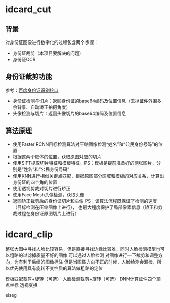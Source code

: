 # idcard_cut
## 背景
对身份证图像进行数字化的过程包含两个步骤：
- 身份证裁剪（本项目要解决的问题）
- 身份证OCR

## 身份证裁剪功能
参考：[百度身份证识别接口](https://ai.baidu.com/ai-doc/OCR/rk3h7xzck)
- 身份证检测与切片：返回身份证的base64编码及位置信息（去掉证件外围多余背景、自动矫正拍摄角度）
- 头像检测与切片：返回头像切片的base64编码及位置信息

## 算法原理
- 使用Faster RCNN目标检测算法对压缩图像检测“姓名”和“公民身份号码”的位置
- 根据这两个框体的位置，获取原图对应的切片
- 使用SIFT提取切片特征和模板特征。PS：模板是提前准备好的两张图片，分别是“姓名”和“公民身份号码”
- 使用KNN进行相似关键点匹配，根据原图部分区域和模板的对应关系，计算出身份证的四个角的位置
- 使用透视剪裁对切片进行矫正
- 使用Face Mesh头像检测，获取头像
- 返回矫正裁剪后的身份证切片和头像
PS：该算法流程既保证了检测的速度（目标检测在压缩图像上进行），
也最大程度保护了局部像素信息（矫正和剪裁过程在身份证原图切片上进行）


# idcard_clip
整张大图中寻找人脸比较容易，但是直接寻找边缘比较难，同时人脸检测模型也可以粗略的过滤掉质量不好的图像
可以通过人脸检测 对图像进行一下裁剪和调整方向，为有利于后续的图像标注
但是当图像方向不正的时候，人脸检测会漏检，所以优先使用具有旋转不变性质的算法做粗略的定位

模板匹配裁剪+旋转（可选）
人脸检测裁剪+旋转（可选）
DNN计算证件四个顶点坐标
透视变换 

eiseg